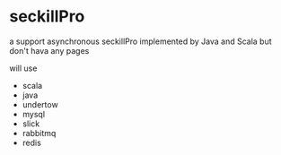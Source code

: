 # seckillPro
a  support asynchronous seckillPro implemented by Java and  Scala but don't hava any pages

will use
* scala
* java
* undertow
* mysql
* slick
* rabbitmq
* redis
